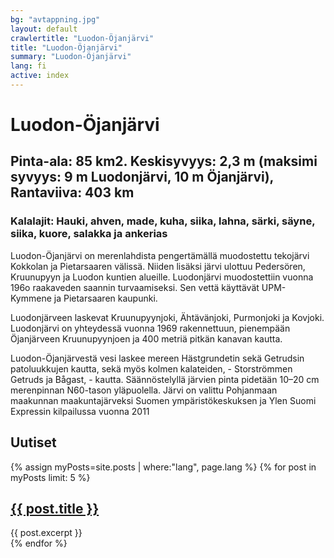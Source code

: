 ```yaml
---
bg: "avtappning.jpg"
layout: default
crawlertitle: "Luodon-Öjanjärvi"
title: "Luodon-Öjanjärvi"
summary: "Luodon-Öjanjärvi"
lang: fi
active: index
---
```

# Luodon-Öjanjärvi

## Pinta-ala: 85 km2. Keskisyvyys: 2,3 m (maksimi syvyys: 9 m Luodonjärvi, 10 m Öjanjärvi), Rantaviiva: 403 km

### Kalalajit: Hauki, ahven, made, kuha, siika, lahna, särki, säyne, siika, kuore, salakka ja ankerias
Luodon-Öjanjärvi on merenlahdista pengertämällä muodostettu tekojärvi Kokkolan ja Pietarsaaren välissä. Niiden lisäksi järvi ulottuu Pedersören, Kruunupyyn ja Luodon kuntien alueille.
Luodonjärvi muodostettiin vuonna 196o raakaveden saannin turvaamiseksi. Sen vettä käyttävät UPM-Kymmene ja Pietarsaaren kaupunki.

Luodonjärveen laskevat Kruunupyynjoki, Ähtävänjoki, Purmonjoki ja Kovjoki.  Luodonjärvi on yhteydessä vuonna 1969 rakennettuun, pienempään Öjanjärveen Kruunupyynjoen ja 400 metriä pitkän kanavan kautta.

Luodon-Öjanjärvestä vesi laskee mereen Hästgrundetin sekä Getrudsin patoluukkujen kautta, sekä myös kolmen kalateiden, - Storströmmen Getruds ja Bågast, - kautta.
Säännöstelyllä järvien pinta pidetään 10–20 cm merenpinnan N60-tason yläpuolella. 
Järvi on valittu Pohjanmaan maakunnan maakuntajärveksi Suomen ympäristökeskuksen ja Ylen Suomi Expressin kilpailussa vuonna 2011 

## Uutiset 

{% assign myPosts=site.posts | where:"lang", page.lang %}
{% for post in myPosts limit: 5 %}
  <article class="index-page">
    <h2><a href="{{ post.url | relative_url }}">{{ post.title }}</a></h2>
    {{ post.excerpt }}
  </article>
{% endfor %}

